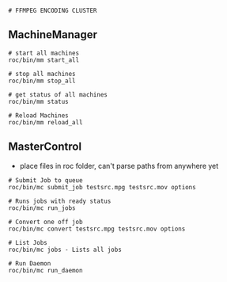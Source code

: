 ```
# FFMPEG ENCODING CLUSTER
```


## MachineManager
```
# start all machines
roc/bin/mm start_all

# stop all machines
roc/bin/mm stop_all

# get status of all machines
roc/bin/mm status

# Reload Machines
roc/bin/mm reload_all
```

## MasterControl
- place files in roc folder, can't parse paths from anywhere yet
```
# Submit Job to queue
roc/bin/mc submit_job testsrc.mpg testsrc.mov options

# Runs jobs with ready status
roc/bin/mc run_jobs

# Convert one off job
roc/bin/mc convert testsrc.mpg testsrc.mov options

# List Jobs
roc/bin/mc jobs - Lists all jobs

# Run Daemon
roc/bin/mc run_daemon
```
